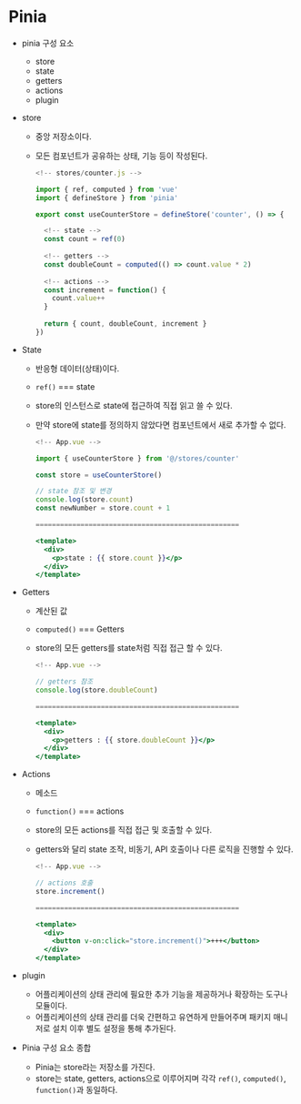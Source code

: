 # Pinia

- pinia 구성 요소
    - store
    - state
    - getters
    - actions
    - plugin

- store
    - 중앙 저장소이다.
    - 모든 컴포넌트가 공유하는 상태, 기능 등이 작성된다.
        
        ```jsx
        <!-- stores/counter.js -->
        
        import { ref, computed } from 'vue'
        import { defineStore } from 'pinia'
        
        export const useCounterStore = defineStore('counter', () => {
        
          <!-- state -->
          const count = ref(0)
          
          <!-- getters -->
          const doubleCount = computed(() => count.value * 2)
          
          <!-- actions -->
          const increment = function() {
            count.value++
          }
          
          return { count, doubleCount, increment }
        })
        ```
        

- State
    - 반응형 데이터(상태)이다.
    - `ref()` === state
    - store의 인스턴스로 state에 접근하여 직접 읽고 쓸 수 있다.
    - 만약 store에 state를 정의하지 않았다면 컴포넌트에서 새로 추가할 수 없다.
        
        ```jsx
        <!-- App.vue -->
        
        import { useCounterStore } from '@/stores/counter'
        
        const store = useCounterStore()
        
        // state 참조 및 변경
        console.log(store.count)
        const newNumber = store.count + 1
        
        ==================================================
        
        <template>
          <div>
            <p>state : {{ store.count }}</p>
          </div>
        </template>
        ```
        

- Getters
    - 계산된 값
    - `computed()` === Getters
    - store의 모든 getters를 state처럼 직접 접근 할 수 있다.
        
        ```jsx
        <!-- App.vue -->
        
        // getters 참조
        console.log(store.doubleCount)
        
        ==================================================
        
        <template>
          <div>
            <p>getters : {{ store.doubleCount }}</p>
          </div>
        </template>
        ```
        

- Actions
    - 메소드
    - `function()` === actions
    - store의 모든 actions를 직접 접근 및 호출할 수 있다.
    - getters와 달리 state 조작, 비동기, API 호출이나 다른 로직을 진행할 수 있다.
        
        ```jsx
        <!-- App.vue -->
        
        // actions 호출
        store.increment()
        
        ==================================================
        
        <template>
          <div>
            <button v-on:click="store.increment()">+++</button>
          </div>
        </template>
        ```
        

- plugin
    - 어플리케이션의 상태 관리에 필요한 추가 기능을 제공하거나 확장하는 도구나 모듈이다.
    - 어플리케이션의 상태 관리를 더욱 간편하고 유연하게 만들어주며 패키지 매니저로 설치 이후 별도 설정을 통해 추가된다.

- Pinia 구성 요소 종합
    - Pinia는 store라는 저장소를 가진다.
    - store는 state, getters, actions으로 이루어지며 각각 `ref()`, `computed()`, `function()`과 동일하다.